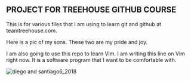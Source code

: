 ## PROJECT FOR TREEHOUSE GITHUB COURSE

This is for various files that I am using to learn git and github at teamtreehouse.com.


Here is a pic of my sons. These two are my pride and joy.

I am also going to use this repo to learn Vim. I am writing this line on Vim right now. It is a software program that I want to be comfortable with.

![diego and santiago6_2018](https://user-images.githubusercontent.com/33148009/41272764-5ff60568-6dcb-11e8-8dbd-5402e491a60c.jpg)

